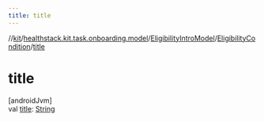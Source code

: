 ```yaml
---
title: title
---
```

//[kit](../../../../index.html)/[healthstack.kit.task.onboarding.model](../../index.html)/[EligibilityIntroModel](../index.html)/[EligibilityCondition](index.html)/[title](title.html)



# title



[androidJvm]\
val [title](title.html): [String](https://kotlinlang.org/api/latest/jvm/stdlib/kotlin/-string/index.html)




